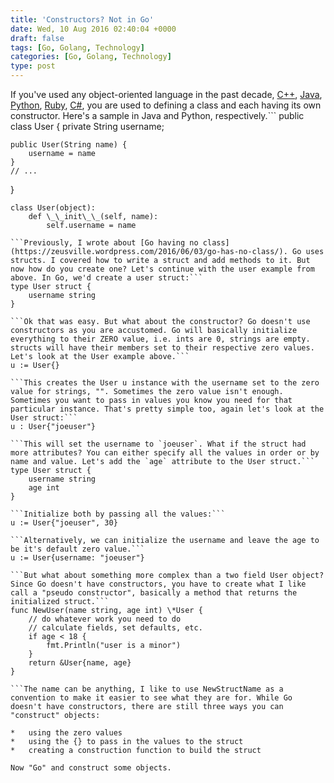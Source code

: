 ```yaml
---
title: 'Constructors? Not in Go'
date: Wed, 10 Aug 2016 02:40:04 +0000
draft: false
tags: [Go, Golang, Technology]
categories: [Go, Golang, Technology]
type: post
---
```


If you've used any object-oriented language in the past decade, [C++](https://en.wikipedia.org/wiki/C%2B%2B), [Java](https://en.wikipedia.org/wiki/Java_(programming_language)), [Python](https://en.wikipedia.org/wiki/Python_(programming_language)), [Ruby](https://en.wikipedia.org/wiki/Ruby_(programming_language)), [C#](https://en.wikipedia.org/wiki/C_Sharp_(programming_language)), you are used to defining a class and each having its own constructor. Here's a sample in Java and Python, respectively.```
public class User {
    private String username;

    public User(String name) {
        username = name
    }
    // ...
}

``````
class User(object):
    def \_\_init\_\_(self, name):
        self.username = name

```Previously, I wrote about [Go having no class](https://zeusville.wordpress.com/2016/06/03/go-has-no-class/). Go uses structs. I covered how to write a struct and add methods to it. But now how do you create one? Let's continue with the user example from above. In Go, we'd create a user struct:```
type User struct {
    username string
}

```Ok that was easy. But what about the constructor? Go doesn't use constructors as you are accustomed. Go will basically initialize everything to their ZERO value, i.e. ints are 0, strings are empty. structs will have their members set to their respective zero values. Let's look at the User example above.```
u := User{}

```This creates the User u instance with the username set to the zero value for strings, "". Sometimes the zero value isn't enough. Sometimes you want to pass in values you know you need for that particular instance. That's pretty simple too, again let's look at the User struct:```
u : User{"joeuser"}

```This will set the username to `joeuser`. What if the struct had more attributes? You can either specify all the values in order or by name and value. Let's add the `age` attribute to the User struct.```
type User struct {
    username string
    age int
}

```Initialize both by passing all the values:```
u := User{"joeuser", 30}

```Alternatively, we can initialize the username and leave the age to be it's default zero value.```
u := User{username: "joeuser"}

```But what about something more complex than a two field User object? Since Go doesn't have constructors, you have to create what I like call a "pseudo constructor", basically a method that returns the initialized struct.```
func NewUser(name string, age int) \*User {
    // do whatever work you need to do
    // calculate fields, set defaults, etc.
    if age < 18 {
        fmt.Println("user is a minor")
    }
    return &User{name, age}
}

```The name can be anything, I like to use NewStructName as a convention to make it easier to see what they are for. While Go doesn't have constructors, there are still three ways you can "construct" objects:

*   using the zero values
*   using the {} to pass in the values to the struct
*   creating a construction function to build the struct

Now "Go" and construct some objects.